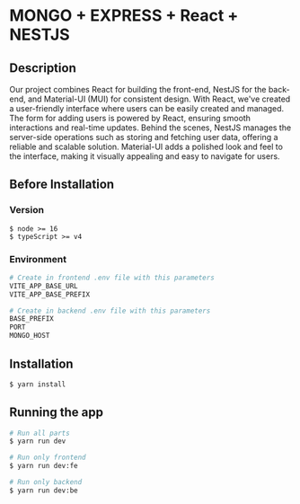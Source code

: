 # MONGO + EXPRESS + React + NESTJS

## Description
Our project combines React for building the front-end, NestJS for the back-end, and Material-UI (MUI) for consistent design. With React, we've created a user-friendly interface where users can be easily created and managed. The form for adding users is powered by React, ensuring smooth interactions and real-time updates. Behind the scenes, NestJS manages the server-side operations such as storing and fetching user data, offering a reliable and scalable solution. Material-UI adds a polished look and feel to the interface, making it visually appealing and easy to navigate for users.

## Before Installation

### Version

```
$ node >= 16
$ typeScript >= v4
```

### Environment
```bash
# Create in frontend .env file with this parameters
VITE_APP_BASE_URL
VITE_APP_BASE_PREFIX

# Create in backend .env file with this parameters
BASE_PREFIX
PORT
MONGO_HOST
```

## Installation

```bash
$ yarn install
```

## Running the app

```bash
# Run all parts
$ yarn run dev

# Run only frontend
$ yarn run dev:fe

# Run only backend
$ yarn run dev:be
```
